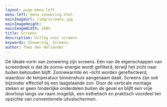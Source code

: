 ```yaml
---
layout: page-menu-left
menu-left: menu-zonwering.html
mainImageUrl: /img/screens.jpg
mainImageHeight:
mainImageWidth: 100%
title: Screens
description: Uitleg over screens
keywords: Zonwering, Screens
author: Theo den Hollander
---
```

Dé ideale vorm van zonwering zijn screens. Eén van de eigenschappen van screendoek is dat de zonne-energie wordt gefilterd, terwijl het zicht naar buiten behouden blijft. Zonnewarmte en –licht worden gereflecteerd, waardoor de temperatuur binnenshuis aangenaam daalt. Screens zijn ook bijzonder effectief bij een laagstaande zon. Door de verticale montage steken er geen hinderlijke onderdelen buiten de gevel en blijft een vrije doorloop langs uw raam mogelijk, een esthetisch en praktisch voordeel ten opzichte van conventionele uitvalschermen.